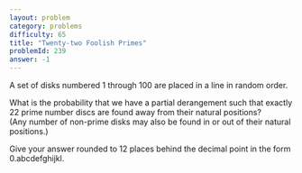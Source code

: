 ```yaml
---
layout: problem
category: problems
difficulty: 65
title: "Twenty-two Foolish Primes"
problemId: 239
answer: -1
---
```

A set of disks numbered 1 through 100 are placed in a line in random order.

What is the probability that we have a partial derangement such that exactly 22 prime number discs are found away from their natural positions?  
 (Any number of non-prime disks may also be found in or out of their natural positions.)

Give your answer rounded to 12 places behind the decimal point in the form 0.abcdefghijkl.
